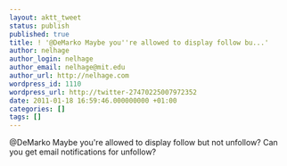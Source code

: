 ```yaml
---
layout: aktt_tweet
status: publish
published: true
title: ! '@DeMarko Maybe you''re allowed to display follow bu...'
author: nelhage
author_login: nelhage
author_email: nelhage@mit.edu
author_url: http://nelhage.com
wordpress_id: 1110
wordpress_url: http://twitter-27470225007972352
date: 2011-01-18 16:59:46.000000000 +01:00
categories: []
tags: []
---
```

@DeMarko Maybe you're allowed to display follow but not unfollow? Can you get email notifications for unfollow?
